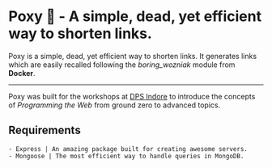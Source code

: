 # Poxy 🔗 - A simple, dead, yet efficient way to shorten links.
Poxy is a simple, dead, yet efficient way to shorten links. It generates links which are easily recalled following the *boring_wozniak* module from **Docker**.
<hr>

Poxy was built for the workshops at <a href="http://dpsindore.org">DPS Indore</a> to introduce the concepts of *Programming the Web* from ground zero to advanced topics.

## Requirements
    - Express | An amazing package built for creating awesome servers.
    - Mongoose | The most efficient way to handle queries in MongoDB.